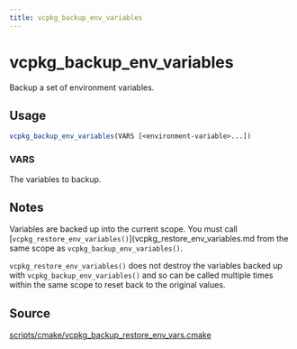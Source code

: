 ```yaml
---
title: vcpkg_backup_env_variables
---
```


# vcpkg_backup_env_variables

Backup a set of environment variables.

## Usage

```cmake
vcpkg_backup_env_variables(VARS [<environment-variable>...])
```

### VARS

The variables to backup.

## Notes

Variables are backed up into the current scope. You must call [`vcpkg_restore_env_variables()`](vcpkg_restore_env_variables.md from the same scope as `vcpkg_backup_env_variables()`.

`vcpkg_restore_env_variables()` does not destroy the variables backed up with `vcpkg_backup_env_variables()` and so can be called multiple times within the same scope to reset back to the original values.

## Source

[scripts/cmake/vcpkg\_backup\_restore\_env\_vars.cmake](https://github.com/Microsoft/vcpkg/blob/master/scripts/cmake/vcpkg_backup_restore_env_vars.cmake)

